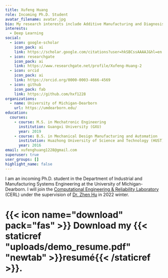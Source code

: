```yaml
---
title: Xufeng Huang
role: Incoming Ph.D. Student
avatar_filename: avatar.jpg
bio: My research interests include Additive Manufacturing and Diagnosis System.
interests:
  - Deep Learning
social:
  - icon: google-scholar
    icon_pack: ai
    link: https://scholar.google.com/citations?user=hkSBCssAAAAJ&hl=en
  - icon: researchgate
    icon_pack: ai
    link: https://www.researchgate.net/profile/Xufeng-Huang-2
  - icon: orcid
    icon_pack: ai
    link: https://orcid.org/0000-0003-4666-4569
  - icon: github
    icon_pack: fab
    link: https://github.com/hxf1228
organizations:
  - name: University of Michigan-Dearborn
    url: https://umdearborn.edu/
education:
  courses:
    - course: M.S. in Mechatronic Engineering
      institution: Guangxi University (GXU)
      year: 2019
    - course: B.S. in Mechanical Design Manufacturing and Automation
      institution: Huazhong University of Science and Technology (HUST)
      year: 2016
email: xufenghuang1228@gmail.com
superuser: true
user_groups: []
highlight_name: false
---
```

I am an incoming Ph.D. student in the Department of Industrial and Manufacturing Systems Engineering at the University of Michigan-Dearborn. I will join the [Computational Engineering & Reliability Laboratory](http://www.google.com/url?q=http%3A%2F%2Freliadesign.net%2F&sa=D&sntz=1&usg=AFQjCNHDhX32PLsSLRh0f34rLsNWrvddzg) (CERL) under the supervision of [Dr. Zhen Hu](https://www.google.com/url?q=https%3A%2F%2Fumdearborn.edu%2Fusers%2Fzhennhu&sa=D&sntz=1&usg=AFQjCNGm3aWrgnO9QRX-fyo7alwGhUsuwA) in 2022 winter.

# {{< icon name="download" pack="fas" >}} Download my {{< staticref "uploads/demo_resume.pdf" "newtab" >}}resumé{{< /staticref >}}.